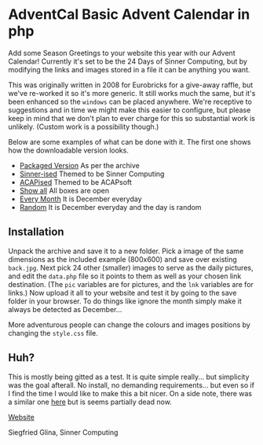 # AdventCal Basic Advent Calendar in php

Add some Season Greetings to your website this year with our Advent Calendar! Currently it's set to be the 24 Days of Sinner Computing, but by modifying the links and images stored in a file it can be anything you want.

This was originally written in 2008 for Eurobricks for a give-away raffle, but we've re-worked it so it's more generic. It still works much the same, but it's been enhanced so the `windows` can be placed anywhere. We're receptive to suggestions and in time we might make this easier to configure, but please keep in mind that we don't plan to ever charge for this so substantial work is unlikely. (Custom work is a possibility though.)

Below are some examples of what can be done with it. The first one shows how the downloadable version looks.

* [Packaged Version](https://sinnercomputing.com/cal/indexbase.php) As per the archive
* [Sinner-ised](https://sinnercomputing.com/cal/index.php) Themed to be Sinner Computing
* [ACAPised](https://sinnercomputing.com/cal/indexacap.php) Themed to be ACAPsoft
* [Show all](https://sinnercomputing.com/cal/indexsa.php) All boxes are open
* [Every Month](https://sinnercomputing.com/cal/indexsa.php) It is December everyday
* [Random](https://sinnercomputing.com/cal/indexrd.php) It is December everyday and the day is random

## Installation

Unpack the archive and save it to a new folder. Pick a image of the same dimensions as the included example (800x600) and save over existing `back.jpg`. Next pick 24 other (smaller) images to serve as the daily pictures, and edit the `data.php` file so it points to them as well as your chosen link destination. (The `pic` variables are for pictures, and the `lnk` variables are for links.) Now upload it all to your website and test it by going to the save folder in your browser. To do things like ignore the month simply make it always be detected as December...

More adventurous people can change the colours and images positions by changing the `style.css` file.

## Huh?

This is mostly being gitted as a test. It is quite simple really... but simplicity was the goal afterall. No install, no demanding requirements... but even so if I find the time I would like to make this a bit nicer. On a side note, there was a similar one [here](http://www.wait-till-i.com/2005/11/16/a-free-christmas-calendar-in-php/) but is seems partially dead now.

[Website](https://sinnercomputing.com/det.php?prog=AdventCal)

Siegfried Glina, Sinner Computing